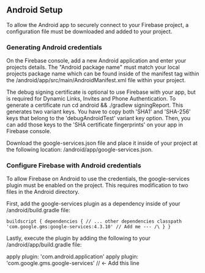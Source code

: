 ## Android Setup
To allow the Android app to securely connect to your Firebase project, a configuration file must be downloaded and added to your project.

### Generating Android credentials
On the Firebase console, add a new Android application and enter your projects details. The "Android package name" must match your local projects package name which can be found inside of the manifest tag within the /android/app/src/main/AndroidManifest.xml file within your project.

The debug signing certificate is optional to use Firebase with your app, but is required for Dynamic Links, Invites and Phone Authentication. To generate a certificate run cd android && ./gradlew signingReport. This generates two variant keys. You have to copy both 'SHA1' and 'SHA-256' keys that belong to the 'debugAndroidTest' variant key option. Then, you can add those keys to the 'SHA certificate fingerprints' on your app in Firebase console.

Download the google-services.json file and place it inside of your project at the following location: /android/app/google-services.json.

### Configure Firebase with Android credentials
To allow Firebase on Android to use the credentials, the google-services plugin must be enabled on the project. This requires modification to two files in the Android directory.

First, add the google-services plugin as a dependency inside of your /android/build.gradle file:

`buildscript {
  dependencies {
    // ... other dependencies
    classpath 'com.google.gms:google-services:4.3.10'
    // Add me --- /\
  }
}`

Lastly, execute the plugin by adding the following to your /android/app/build.gradle file:

apply plugin: 'com.android.application'
apply plugin: 'com.google.gms.google-services' // <- Add this line